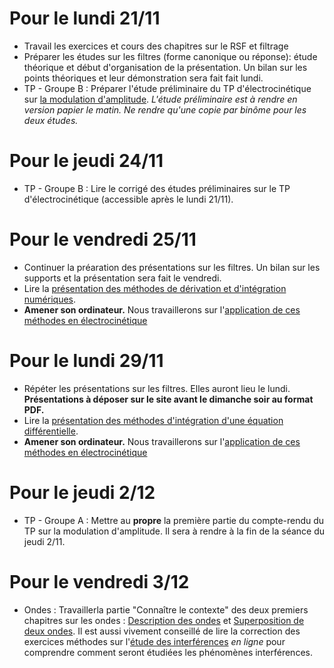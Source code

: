 # Pour le lundi 21/11
* Travail les exercices et cours des chapitres sur le RSF et filtrage
* Préparer les études sur les filtres (forme canonique ou réponse): étude théorique et début d'organisation de la présentation. Un bilan sur les points théoriques et leur démonstration sera fait fait lundi.
* TP - Groupe B : Préparer l'étude préliminaire du TP d'électrocinétique sur [la modulation d'amplitude](https://pcsi3physiquestan.github.io/tp3_electronique_1/notebook/modul_preliminaire.html). _L'étude préliminaire est à rendre en version papier le matin. Ne rendre qu'une copie par binôme pour les deux études._

# Pour le jeudi 24/11
* TP - Groupe B : Lire le corrigé des études préliminaires sur le TP d'électrocinétique (accessible après le lundi 21/11).

# Pour le vendredi 25/11
* Continuer la préaration des présentations sur les filtres. Un bilan sur les supports et la présentation sera fait le vendredi.
* Lire la [présentation des méthodes de dérivation et d'intégration numériques](https://pcsi3physiquestan.github.io/capacites_numeriques/derivation_integration.html).
* __Amener son ordinateur.__ Nous travaillerons sur l'[application de ces méthodes en électrocinétique](https://pcsi3physiquestan.github.io/capacites_numeriques/derivation_base.html)

# Pour le lundi 29/11
* Répéter les présentations sur les filtres. Elles auront lieu le lundi. __Présentations à déposer sur le site avant le dimanche soir au format PDF.__
* Lire la [présentation des méthodes d'intégration d'une équation différentielle](https://pcsi3physiquestan.github.io/capacites_numeriques/elec_reponse_o1.html).
* __Amener son ordinateur.__ Nous travaillerons sur l'[application de ces méthodes en électrocinétique](https://pcsi3physiquestan.github.io/capacites_numeriques/elec_reponse_o1_base.html)

# Pour le jeudi 2/12
* TP - Groupe A : Mettre au __propre__ la première partie du compte-rendu du TP sur la modulation d'amplitude. Il sera à rendre à la fin de la séance du jeudi 2/11.

# Pour le vendredi 3/12
* Ondes : Travaillerla partie "Connaître le contexte" des deux premiers chapitres sur les ondes : [Description des ondes](https://pcsi3physiquestan.github.io/ondes/notebook/ondes_prop.html) et [Superposition de deux ondes](https://pcsi3physiquestan.github.io/ondes/notebook/ondes_super.html). Il est aussi vivement conseillé de lire la correction des exercices méthodes sur l'[étude des interférences](https://pcsi3physiquestan.github.io/ondes/notebook/ondes_super_meth_young.html) _en ligne_ pour comprendre comment seront étudiées les phénomènes interférences.
